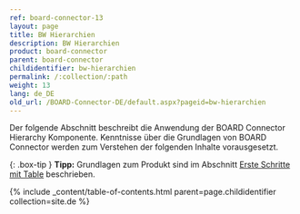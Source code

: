 ```yaml
---
ref: board-connector-13
layout: page
title: BW Hierarchien
description: BW Hierarchien
product: board-connector
parent: board-connector
childidentifier: bw-hierarchien
permalink: /:collection/:path
weight: 13
lang: de_DE
old_url: /BOARD-Connector-DE/default.aspx?pageid=bw-hierarchien
---
```



Der folgende Abschnitt beschreibt die Anwendung der BOARD Connector Hierarchy Komponente. Kenntnisse über die Grundlagen von BOARD Connector werden zum Verstehen der folgenden Inhalte vorausgesetzt.

{: .box-tip }
**Tipp:** Grundlagen zum Produkt sind im Abschnitt [Erste Schritte mit Table](./erste-schritte-mit-table) beschrieben.

{% include _content/table-of-contents.html parent=page.childidentifier collection=site.de %}
